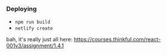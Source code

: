 ### Deploying

* `npm run build`
* `netlify create`

bah, it's really just all here:
https://courses.thinkful.com/react-001v3/assignment/1.4.1
